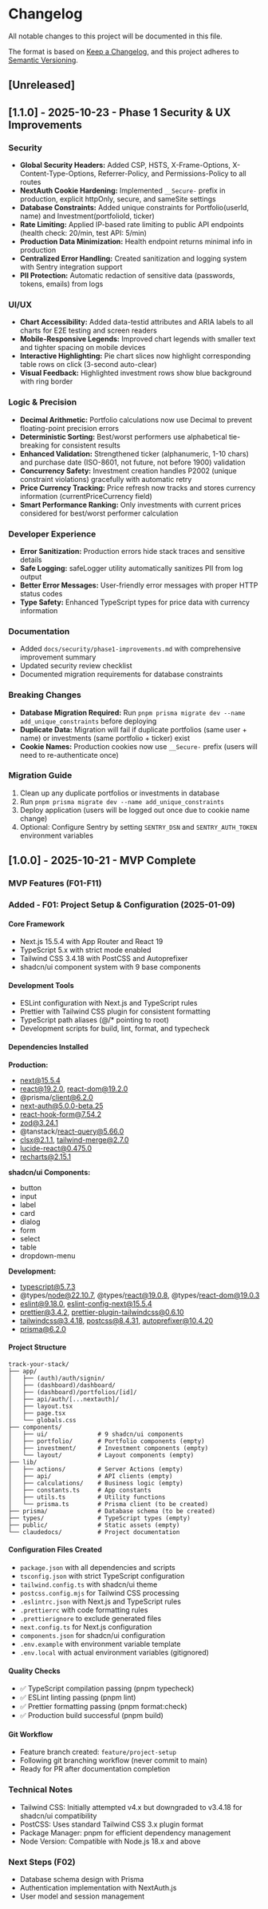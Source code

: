 # Changelog

All notable changes to this project will be documented in this file.

The format is based on [Keep a Changelog](https://keepachangelog.com/en/1.0.0/),
and this project adheres to [Semantic Versioning](https://semver.org/spec/v2.0.0.html).

## [Unreleased]

## [1.1.0] - 2025-10-23 - Phase 1 Security & UX Improvements

### Security

- **Global Security Headers:** Added CSP, HSTS, X-Frame-Options, X-Content-Type-Options, Referrer-Policy, and Permissions-Policy to all routes
- **NextAuth Cookie Hardening:** Implemented `__Secure-` prefix in production, explicit httpOnly, secure, and sameSite settings
- **Database Constraints:** Added unique constraints for Portfolio(userId, name) and Investment(portfolioId, ticker)
- **Rate Limiting:** Applied IP-based rate limiting to public API endpoints (health check: 20/min, test API: 5/min)
- **Production Data Minimization:** Health endpoint returns minimal info in production
- **Centralized Error Handling:** Created sanitization and logging system with Sentry integration support
- **PII Protection:** Automatic redaction of sensitive data (passwords, tokens, emails) from logs

### UI/UX

- **Chart Accessibility:** Added data-testid attributes and ARIA labels to all charts for E2E testing and screen readers
- **Mobile-Responsive Legends:** Improved chart legends with smaller text and tighter spacing on mobile devices
- **Interactive Highlighting:** Pie chart slices now highlight corresponding table rows on click (3-second auto-clear)
- **Visual Feedback:** Highlighted investment rows show blue background with ring border

### Logic & Precision

- **Decimal Arithmetic:** Portfolio calculations now use Decimal to prevent floating-point precision errors
- **Deterministic Sorting:** Best/worst performers use alphabetical tie-breaking for consistent results
- **Enhanced Validation:** Strengthened ticker (alphanumeric, 1-10 chars) and purchase date (ISO-8601, not future, not before 1900) validation
- **Concurrency Safety:** Investment creation handles P2002 (unique constraint violations) gracefully with automatic retry
- **Price Currency Tracking:** Price refresh now tracks and stores currency information (currentPriceCurrency field)
- **Smart Performance Ranking:** Only investments with current prices considered for best/worst performer calculation

### Developer Experience

- **Error Sanitization:** Production errors hide stack traces and sensitive details
- **Safe Logging:** safeLogger utility automatically sanitizes PII from log output
- **Better Error Messages:** User-friendly error messages with proper HTTP status codes
- **Type Safety:** Enhanced TypeScript types for price data with currency information

### Documentation

- Added `docs/security/phase1-improvements.md` with comprehensive improvement summary
- Updated security review checklist
- Documented migration requirements for database constraints

### Breaking Changes

- **Database Migration Required:** Run `pnpm prisma migrate dev --name add_unique_constraints` before deploying
- **Duplicate Data:** Migration will fail if duplicate portfolios (same user + name) or investments (same portfolio + ticker) exist
- **Cookie Names:** Production cookies now use `__Secure-` prefix (users will need to re-authenticate once)

### Migration Guide

1. Clean up any duplicate portfolios or investments in database
2. Run `pnpm prisma migrate dev --name add_unique_constraints`
3. Deploy application (users will be logged out once due to cookie name change)
4. Optional: Configure Sentry by setting `SENTRY_DSN` and `SENTRY_AUTH_TOKEN` environment variables

## [1.0.0] - 2025-10-21 - MVP Complete

### MVP Features (F01-F11)

### Added - F01: Project Setup & Configuration (2025-01-09)

#### Core Framework

- Next.js 15.5.4 with App Router and React 19
- TypeScript 5.x with strict mode enabled
- Tailwind CSS 3.4.18 with PostCSS and Autoprefixer
- shadcn/ui component system with 9 base components

#### Development Tools

- ESLint configuration with Next.js and TypeScript rules
- Prettier with Tailwind CSS plugin for consistent formatting
- TypeScript path aliases (@/\* pointing to root)
- Development scripts for build, lint, format, and typecheck

#### Dependencies Installed

**Production:**

- next@15.5.4
- react@19.2.0, react-dom@19.2.0
- @prisma/client@6.2.0
- next-auth@5.0.0-beta.25
- react-hook-form@7.54.2
- zod@3.24.1
- @tanstack/react-query@5.66.0
- clsx@2.1.1, tailwind-merge@2.7.0
- lucide-react@0.475.0
- recharts@2.15.1

**shadcn/ui Components:**

- button
- input
- label
- card
- dialog
- form
- select
- table
- dropdown-menu

**Development:**

- typescript@5.7.3
- @types/node@22.10.7, @types/react@19.0.8, @types/react-dom@19.0.3
- eslint@9.18.0, eslint-config-next@15.5.4
- prettier@3.4.2, prettier-plugin-tailwindcss@0.6.10
- tailwindcss@3.4.18, postcss@8.4.31, autoprefixer@10.4.20
- prisma@6.2.0

#### Project Structure

```
track-your-stack/
├── app/
│   ├── (auth)/auth/signin/
│   ├── (dashboard)/dashboard/
│   ├── (dashboard)/portfolios/[id]/
│   ├── api/auth/[...nextauth]/
│   ├── layout.tsx
│   ├── page.tsx
│   └── globals.css
├── components/
│   ├── ui/              # 9 shadcn/ui components
│   ├── portfolio/       # Portfolio components (empty)
│   ├── investment/      # Investment components (empty)
│   └── layout/          # Layout components (empty)
├── lib/
│   ├── actions/         # Server Actions (empty)
│   ├── api/             # API clients (empty)
│   ├── calculations/    # Business logic (empty)
│   ├── constants.ts     # App constants
│   ├── utils.ts         # Utility functions
│   └── prisma.ts        # Prisma client (to be created)
├── prisma/              # Database schema (to be created)
├── types/               # TypeScript types (empty)
├── public/              # Static assets (empty)
└── claudedocs/          # Project documentation
```

#### Configuration Files Created

- `package.json` with all dependencies and scripts
- `tsconfig.json` with strict TypeScript configuration
- `tailwind.config.ts` with shadcn/ui theme
- `postcss.config.mjs` for Tailwind CSS processing
- `.eslintrc.json` with Next.js and TypeScript rules
- `.prettierrc` with code formatting rules
- `.prettierignore` to exclude generated files
- `next.config.ts` for Next.js configuration
- `components.json` for shadcn/ui configuration
- `.env.example` with environment variable template
- `.env.local` with actual environment variables (gitignored)

#### Quality Checks

- ✅ TypeScript compilation passing (pnpm typecheck)
- ✅ ESLint linting passing (pnpm lint)
- ✅ Prettier formatting passing (pnpm format:check)
- ✅ Production build successful (pnpm build)

#### Git Workflow

- Feature branch created: `feature/project-setup`
- Following git branching workflow (never commit to main)
- Ready for PR after documentation completion

### Technical Notes

- Tailwind CSS: Initially attempted v4.x but downgraded to v3.4.18 for shadcn/ui compatibility
- PostCSS: Uses standard Tailwind CSS 3.x plugin format
- Package Manager: pnpm for efficient dependency management
- Node Version: Compatible with Node.js 18.x and above

### Next Steps (F02)

- Database schema design with Prisma
- Authentication implementation with NextAuth.js
- User model and session management
